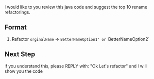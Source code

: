I would like to you review this java code and suggest the top 10 rename refactorings.

## Format
1. Refactor `orginalName` => `BetterNameOption1' or `BetterNameOption2`

## Next Step
if you understand this, please REPLY with: "Ok Let's refactor"
and I will show you the code
